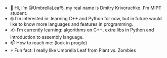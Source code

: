 - 🌴 Hi, I’m @UmbrellaLeaf5, my real name is Dmitry Krivoruchko. I'm MIPT student.
- 🤓 I’m interested in: learning C++ and Python for now, but in future would like to know more languages and features in programming.
- ✍ I’m currently learning: algorithms on C++, extra libs in Python and introduction to assembly language.
- 📫 How to reach me: (look in progile)
- ⚡ Fun fact: I really like Umbrella Leaf from Plant vs. Zombies

<!---
UmbrellaLeaf5/UmbrellaLeaf5 is a ✨ special ✨ repository because its `README.md` (this file) appears on your GitHub profile.
You can click the Preview link to take a look at your changes.
--->
